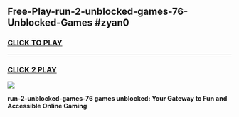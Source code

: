 
## Free-Play-run-2-unblocked-games-76-Unblocked-Games #zyan0
<h3>
<a href="https://news.freeplayer.one?title=run-2-unblocked-games-76&ref=8M">CLICK TO PLAY</a></h3>
<hr>

<h3>
<a href="https://news.freeplayer.one?title=run-2-unblocked-games-76&ref=8M">CLICK 2 PLAY</a>
  
</h3>

<a href="https://news.freeplayer.one?title=run-2-unblocked-games-76&ref=8M"><img src="https://clearcache.store/games.png"></a>


**run-2-unblocked-games-76 games unblocked: Your Gateway to Fun and Accessible Online Gaming**

